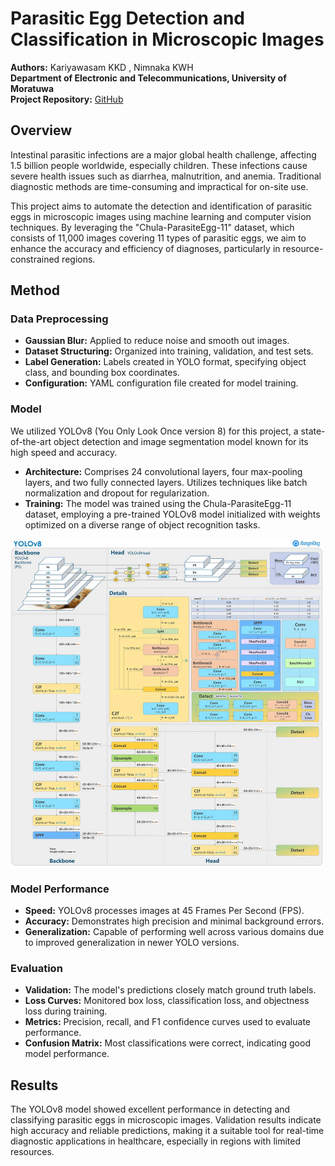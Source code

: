 # Parasitic Egg Detection and Classification in Microscopic Images

**Authors:** Kariyawasam KKD , Nimnaka KWH  
**Department of Electronic and Telecommunications, University of Moratuwa**  
**Project Repository:** [GitHub](https://github.com/KavinduKariyawasam/Parasitic-Egg-Detection)

## Overview

Intestinal parasitic infections are a major global health challenge, affecting 1.5 billion people worldwide, especially children. These infections cause severe health issues such as diarrhea, malnutrition, and anemia. Traditional diagnostic methods are time-consuming and impractical for on-site use.

This project aims to automate the detection and identification of parasitic eggs in microscopic images using machine learning and computer vision techniques. By leveraging the "Chula-ParasiteEgg-11" dataset, which consists of 11,000 images covering 11 types of parasitic eggs, we aim to enhance the accuracy and efficiency of diagnoses, particularly in resource-constrained regions.

## Method

### Data Preprocessing
- **Gaussian Blur:** Applied to reduce noise and smooth out images.
- **Dataset Structuring:** Organized into training, validation, and test sets.
- **Label Generation:** Labels created in YOLO format, specifying object class, and bounding box coordinates.
- **Configuration:** YAML configuration file created for model training.

### Model
We utilized YOLOv8 (You Only Look Once version 8) for this project, a state-of-the-art object detection and image segmentation model known for its high speed and accuracy.

- **Architecture:** Comprises 24 convolutional layers, four max-pooling layers, and two fully connected layers. Utilizes techniques like batch normalization and dropout for regularization.
- **Training:** The model was trained using the Chula-ParasiteEgg-11 dataset, employing a pre-trained YOLOv8 model initialized with weights optimized on a diverse range of object recognition tasks.

<img src="/images/architecture_yolo_v8.jpg" alt="YOLOv8 Architecture" width="500" />

### Model Performance
- **Speed:** YOLOv8 processes images at 45 Frames Per Second (FPS).
- **Accuracy:** Demonstrates high precision and minimal background errors.
- **Generalization:** Capable of performing well across various domains due to improved generalization in newer YOLO versions.

### Evaluation
- **Validation:** The model's predictions closely match ground truth labels.
- **Loss Curves:** Monitored box loss, classification loss, and objectness loss during training.
- **Metrics:** Precision, recall, and F1 confidence curves used to evaluate performance.
- **Confusion Matrix:** Most classifications were correct, indicating good model performance.

## Results

The YOLOv8 model showed excellent performance in detecting and classifying parasitic eggs in microscopic images. Validation results indicate high accuracy and reliable predictions, making it a suitable tool for real-time diagnostic applications in healthcare, especially in regions with limited resources.
